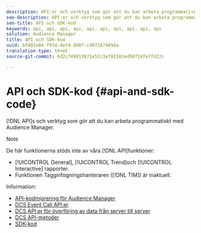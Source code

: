 ```yaml
---
description: API:er och verktyg som gör att du kan arbeta programmatiskt med Audience Manager.
seo-description: API:er och verktyg som gör att du kan arbeta programmatiskt med Audience Manager.
seo-title: API och SDK-kod
keywords: api, api, api, api, api, api, api, api, api, api
solution: Audience Manager
title: API och SDK-kod
uuid: bf801e84-f914-4efd-8807-c4972474894a
translation-type: tm+mt
source-git-commit: 6d2c749813871e52c3ef81581ed50f24fe7fd22c

---
```



# API och SDK-kod {#api-and-sdk-code}

[!DNL API]s och verktyg som gör att du kan arbeta programmatiskt med Audience Manager.

>[!NOTE]
>
>De här funktionerna stöds inte av våra [!DNL API]funktioner:
>
>* [!UICONTROL General], [!UICONTROL Trend]och [!UICONTROL Interactive] rapporter.
>* Funktionen Tagginfogningshanteraren ([!DNL TIM]) är inaktuell.


Information:

* [API-kodmigrering för Audience Manager](api-swagger-migration.md)
* [DCS Event Call API:er](dcs-intro/dcs-event-calls/dcs-event-calls.md)
* [DCS API:er för överföring av data från server till server](dcs-intro/dcs-s2s/dcs-s2s.md)
* [DCS API-metoder](dcs-intro/dcs-api-reference/dcs-api-methods.md)
* [SDK-kod](/help/using/api/aam-sdk.md)
